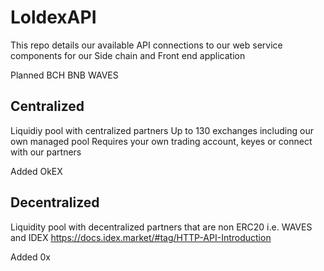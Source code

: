 # LoldexAPI

This repo details our available API connections to our web service components for our Side chain and Front end application 

Planned
BCH
BNB
WAVES


## Centralized
Liquidiy pool with centralized partners
Up to 130 exchanges including our own managed pool
Requires your own trading account, keyes or connect with our partners

Added
OkEX

## Decentralized
Liquidity pool with decentralized partners that are non ERC20 i.e. WAVES and IDEX https://docs.idex.market/#tag/HTTP-API-Introduction

Added
0x
